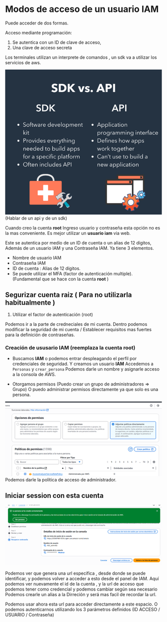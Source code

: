 # Modos  de acceso de un usuario IAM

Puede acceder de dos formas. 

Acceso mediante programación:
1.  Se autentica con un ID de clave de acceso,
2. Una clave de acceso secreta 

Los terminales utilizan un interprete de comandos , un sdk va a utilizar los servicios de aws. 

![alt text](image-5.png) (Hablar de un api y de un sdk)

Cuando creo la cuenta **root** Ingreso usuario y contraseña esta opción no es la mas conveniente. Es mejor utilizar un **usuario iam** via web. 

Este se autentica por medio de un ID de cuenta o un alias de 12 dígitos, Además de un usuario IAM y una Contraseña IAM. Ya tiene 3 elementos.

- Nombre de usuario IAM
- Contraseña IAM
- ID de cuenta : Alias de 12 dígitos.
- Se puede utilizar el MFA (factor de autenticación multiple). (Fundamental que se hace con la cuenta **root**
)


## Segurizar cuenta raiz ( Para no utilizarla habitualmente )
1. Utilizar el factor de autenticación (root)

Podemos ir a la parte de credneciales de mi cuenta. Dentro podemos modificar la seguridad de mi cuenta / Establecer requisitos mas fuertes para la definición de contraseñas. 

### **Creación de ususario IAM (reemplaza la cuenta root)**

- Buscamos **IAM** o podemos entrar despleagando el perfil por credenciales de seguridad. Y creamos un usuario **IAM** Accedemos a ``Personas`` y ``crear_persona`` 
Podemos darle un nombre y asignarle acceso a la consola de AWS. 

- Otorgamos permisos (Puedo crear un grupo de administradores => Grupo) O puedo administrar permisos directamente ya que solo es una persona. 

![alt text](image-6.png) Podemos darle la politica de acceso de administrador. 

## **Iniciar session con esta cuenta**

![alt text](image-7.png)

Podemos ver que genera una url especifica , desde donde se puede identificar, y podemos volver a acceder a esto desde el panel de IAM. Aquí podemos ver nuevamente el  id de la cuenta , y la url de acceso que podemos tener como credencial y podemos cambiar según sea necesario  Podemos crearle un alias a la Dirreción y será mas facil de recordar la url.

Podemos usar ahora esta url para acceder directamente a este espacio. O podemos autenticarnos utilizando los 3 parámetros definidos (ID ACCESO / USUARIO / Contraseña)